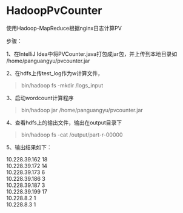 # HadoopPvCounter
使用Hadoop-MapReduce根据nginx日志计算PV

步骤：

1、在IntelliJ Idea中将PVCounter.java打包成jar包，并上传到本地目录如 /home/panguangyu/pvcounter.jar

2、在hdfs上传test_log作为w计算文件，

> bin/hadoop fs -mkdir /logs_input <br />

3、启动wordcount计算程序

> bin/hadoop jar /home/panguangyu/pvcounter.jar

4、查看hdfs上的输出文件，输出在output目录下

> bin/hadoop fs -cat /output/part-r-00000

5、输出结果如下：

10.228.39.162   18<br />
10.228.39.172   14<br />
10.228.39.173   6<br />
10.228.39.186   3<br />
10.228.39.187   3<br />
10.228.39.199   17<br />
10.228.8.2      1<br />
10.228.8.3      1<br />
